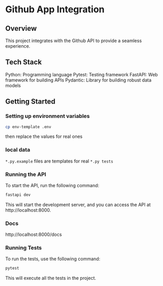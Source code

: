 # Github App Integration

## Overview
This project integrates with the Github API to provide a seamless experience.

## Tech Stack
Python: Programming language
Pytest: Testing framework
FastAPI: Web framework for building APIs
Pydantic: Library for building robust data models

## Getting Started

### Setting up environment variables

```bash
cp env-template .env
```

then replace the values for real ones

### local data

`*.py.example` files are templates for real `*.py tests`

### Running the API
To start the API, run the following command:
```bash
fastapi dev
```
This will start the development server, and you can access the API at http://localhost:8000.

### Docs
http://localhost:8000/docs

### Running Tests
To run the tests, use the following command:
```bash
pytest
```
This will execute all the tests in the project.
